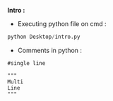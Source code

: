 **Intro :**

* Executing python file on cmd :

```python
python Desktop/intro.py
```

* Comments in python :

```python3
#single line

"""
Multi 
Line
"""
```